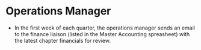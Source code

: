 # Operations Manager

* In the first week of each quarter, the operations manager sends an email to
the finance liaison (listed in the Master Accounting spreasheet) with the
latest chapter financials for review.
